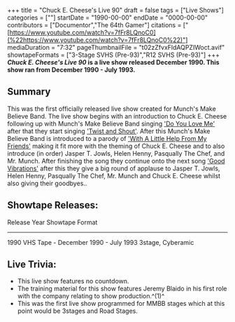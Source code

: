+++
title = "Chuck E. Cheese's Live 90"
draft = false
tags = ["Live Shows"]
categories = [""]
startDate = "1990-00-00"
endDate = "0000-00-00"
contributors = ["Documentor","The 64th Gamer"]
citations = ["[https://www.youtube.com/watch?v=7fFr8LQnoC0](%22https://www.youtube.com/watch?v=7fFr8LQnoC0%22)"]
mediaDuration = "7:32"
pageThumbnailFile = "t02zZfvxFldAQPZIWoct.avif"
showtapeFormats = ["3-Stage SVHS (Pre-93)","R12 SVHS (Pre-93)"]
+++
***Chuck E. Cheese's Live 90* is a live show released December 1990.
This show ran from December 1990 - July 1993.**

## Summary

This was the first officially released live show created for Munch's Make Believe Band. The live show begins with an introduction to Chuck E. Cheese following up with Munch's Make Believe Band singing ['Do You Love Me'](https://en.wikipedia.org/wiki/Do_You_Love_Me) after that they start singing ['Twist and Shout'](https://en.wikipedia.org/wiki/Twist_and_Shout). After this Munch's Make Believe Band is introduced to a parody of ['With A Little Help From My Friends'](https://en.wikipedia.org/wiki/With_a_Little_Help_from_My_Friends) making it fit more with the theming of Chuck E. Cheese and to also introduce (in order) Jasper T. Jowls, Helen Henny, Pasqually The Chef, and Mr. Munch. After finishing the song they continue onto the next song ['Good Vibrations'](https://en.wikipedia.org/wiki/Good_Vibrations) after this they give a big round of applause to Jasper T. Jowls, Helen Henny, Pasqually The Chef, Mr. Munch and Chuck E. Cheese whilst also giving their goodbyes..

## Showtape Releases:

  Release Year   Showtape                               Format
  -------------- -------------------------------------- -------------------
  1990           VHS Tape - December 1990 - July 1993   3stage, Cyberamic
                                                        

## Live Trivia:

- This live show features no countdown.
- The training material for this show features Jeremy Blaido in his first role with the company relating to show production.^(1)^
- This was the first live show programmed for MMBB stages which at this point would be 3stages and Road Stages.
